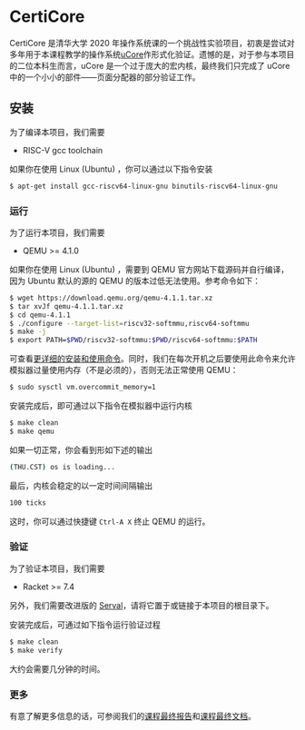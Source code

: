 # CertiCore

CertiCore 是清华大学 2020 年操作系统课的一个挑战性实验项目，初衷是尝试对多年用于本课程教学的操作系统[uCore](https://github.com/chyyuu/ucore_os_lab)作形式化验证。遗憾的是，对于参与本项目的二位本科生而言，uCore 是一个过于庞大的宏内核，最终我们只完成了 uCore 中的一个小小的部件——页面分配器的部分验证工作。

## 安装

为了编译本项目，我们需要

* RISC-V gcc toolchain

如果你在使用 Linux (Ubuntu) ，你可以通过以下指令安装

```bash
$ apt-get install gcc-riscv64-linux-gnu binutils-riscv64-linux-gnu
```

### 运行

为了运行本项目，我们需要

* QEMU >= 4.1.0

如果你在使用 Linux (Ubuntu) ，需要到 QEMU 官方网站下载源码并自行编译，因为 Ubuntu 默认的源的 QEMU 的版本过低无法使用。参考命令如下：

```bash
$ wget https://download.qemu.org/qemu-4.1.1.tar.xz
$ tar xvJf qemu-4.1.1.tar.xz
$ cd qemu-4.1.1
$ ./configure --target-list=riscv32-softmmu,riscv64-softmmu
$ make -j
$ export PATH=$PWD/riscv32-softmmu:$PWD/riscv64-softmmu:$PATH
```

可查看[更详细的安装和使用命令](https://github.com/riscv/riscv-qemu/wiki)。同时，我们在每次开机之后要使用此命令来允许模拟器过量使用内存（不是必须的），否则无法正常使用 QEMU：

```bash
$ sudo sysctl vm.overcommit_memory=1
```

安装完成后，即可通过以下指令在模拟器中运行内核
```bash
$ make clean
$ make qemu
```

如果一切正常，你会看到形如下述的输出
```bash
(THU.CST) os is loading...
```
最后，内核会稳定的以一定时间间隔输出
```bash
100 ticks
```
这时，你可以通过快捷键 `Ctrl-A X` 终止 QEMU 的运行。

### 验证

为了验证本项目，我们需要

* Racket >= 7.4

另外，我们需要改进版的 [Serval](https://github.com/linusboyle/Serval)，请将它置于或链接于本项目的根目录下。

安装完成后，可通过如下指令运行验证过程
```bash
$ make clean
$ make verify
```
大约会需要几分钟的时间。

### 更多

有意了解更多信息的话，可参阅我们的[课程最终报告](reports/最终报告.pdf)和[课程最终文档](reports/最终文档.pdf)。